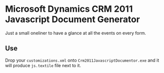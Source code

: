 # Microsoft Dynamics CRM 2011 Javascript Document Generator

Just a small oneliner to have a glance at all the events on every form.

## Use

 Drop your `customizations.xml` onto `Crm2011JavascriptDocumentor.exe`  and it will produce `js.textile` file next to it.
